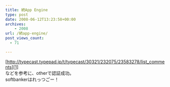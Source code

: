 ```yaml
---
title: 続App Engine
type: post
date: 2008-06-12T13:23:58+00:00
archives:
    - 2008
url: /続app-engine/
post_views_count:
  - 71

---
```

[http://typecast.typepad.jp/t/typecast/30321/232075/23583278/list_comments][1]  
などを参考に、otherで認証成功。  
softbankerはれっつごー！

 [1]: http://typecast.typepad.jp/t/typecast/30321/232075/23583278/list_comments "http://typecast.typepad.jp/t/typecast/30321/232075/23583278/list_comments"